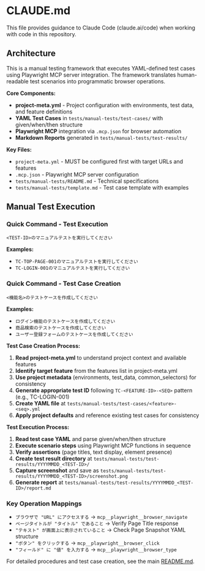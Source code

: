 # CLAUDE.md

This file provides guidance to Claude Code (claude.ai/code) when working with code in this repository.

## Architecture

This is a manual testing framework that executes YAML-defined test cases using Playwright MCP server integration. The framework translates human-readable test scenarios into programmatic browser operations.

**Core Components:**
- **project-meta.yml** - Project configuration with environments, test data, and feature definitions
- **YAML Test Cases** in `tests/manual-tests/test-cases/` with given/when/then structure
- **Playwright MCP** integration via `.mcp.json` for browser automation  
- **Markdown Reports** generated in `tests/manual-tests/test-results/`

**Key Files:**
- `project-meta.yml` - MUST be configured first with target URLs and features
- `.mcp.json` - Playwright MCP server configuration
- `tests/manual-tests/README.md` - Technical specifications
- `tests/manual-tests/template.md` - Test case template with examples

## Manual Test Execution

### Quick Command - Test Execution
```
<TEST-ID>のマニュアルテストを実行してください
```

**Examples:**
- `TC-TOP-PAGE-001のマニュアルテストを実行してください`
- `TC-LOGIN-001のマニュアルテストを実行してください`

### Quick Command - Test Case Creation
```
<機能名>のテストケースを作成してください
```

**Examples:**
- `ログイン機能のテストケースを作成してください`
- `商品検索のテストケースを作成してください`
- `ユーザー登録フォームのテストケースを作成してください`

**Test Case Creation Process:**
1. **Read project-meta.yml** to understand project context and available features
2. **Identify target feature** from the features list in project-meta.yml
3. **Use project metadata** (environments, test_data, common_selectors) for consistency
4. **Generate appropriate test ID** following `TC-<FEATURE-ID>-<SEQ>` pattern (e.g., TC-LOGIN-001)
5. **Create YAML file** at `tests/manual-tests/test-cases/<feature>-<seq>.yml`
6. **Apply project defaults** and reference existing test cases for consistency

**Test Execution Process:**
1. **Read test case YAML** and parse given/when/then structure
2. **Execute scenario steps** using Playwright MCP functions in sequence
3. **Verify assertions** (page titles, text display, element presence)
4. **Create test result directory** at `tests/manual-tests/test-results/YYYYMMDD_<TEST-ID>/`
5. **Capture screenshot** and save as `tests/manual-tests/test-results/YYYYMMDD_<TEST-ID>/screenshot.png`
6. **Generate report** at `tests/manual-tests/test-results/YYYYMMDD_<TEST-ID>/report.md`

### Key Operation Mappings
- `ブラウザで "URL" にアクセスする` → `mcp__playwright__browser_navigate`
- `ページタイトルが "タイトル" であること` → Verify Page Title response
- `"テキスト" が画面上に表示されていること` → Check Page Snapshot YAML structure
- `"ボタン" をクリックする` → `mcp__playwright__browser_click`
- `"フィールド" に "値" を入力する` → `mcp__playwright__browser_type`

For detailed procedures and test case creation, see the main [README.md](./README.md).